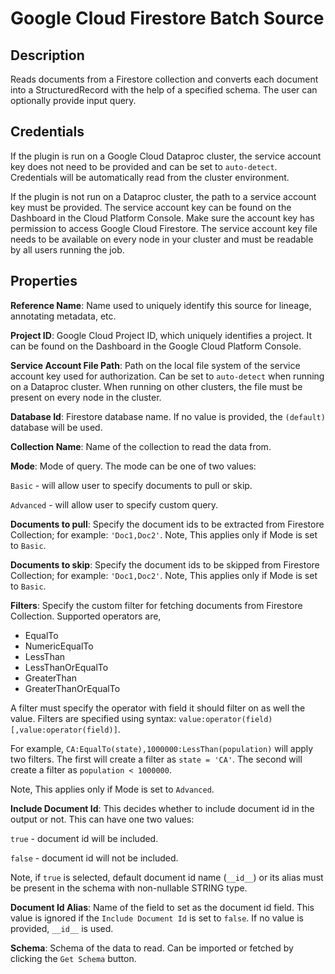 # Google Cloud Firestore Batch Source

Description
-----------
Reads documents from a Firestore collection and converts each document into a StructuredRecord with the help
of a specified schema. The user can optionally provide input query.

Credentials
-----------
If the plugin is run on a Google Cloud Dataproc cluster, the service account key does not need to be
provided and can be set to `auto-detect`. Credentials will be automatically read from the cluster environment.

If the plugin is not run on a Dataproc cluster, the path to a service account key must be provided.
The service account key can be found on the Dashboard in the Cloud Platform Console.
Make sure the account key has permission to access Google Cloud Firestore.
The service account key file needs to be available on every node in your cluster and
must be readable by all users running the job.

Properties
-------------
**Reference Name**: Name used to uniquely identify this source for lineage, annotating metadata, etc.

**Project ID**: Google Cloud Project ID, which uniquely identifies a project.
It can be found on the Dashboard in the Google Cloud Platform Console.

**Service Account File Path**: Path on the local file system of the service account key used for
authorization. Can be set to `auto-detect` when running on a Dataproc cluster.
When running on other clusters, the file must be present on every node in the cluster.

**Database Id**: Firestore database name. If no value is provided, the `(default)` database will be used.

**Collection Name**: Name of the collection to read the data from.

**Mode**: Mode of query. The mode can be one of two values: 

`Basic` - will allow user to specify documents to pull or skip.  

`Advanced` - will allow user to specify custom query.

**Documents to pull**: Specify the document ids to be extracted from Firestore Collection; for example: `'Doc1,Doc2'`. 
Note, This applies only if Mode is set to `Basic`.  

**Documents to skip**: Specify the document ids to be skipped from Firestore Collection; for example: `'Doc1,Doc2'`. 
Note, This applies only if Mode is set to `Basic`.  

**Filters**: Specify the custom filter for fetching documents from Firestore Collection. Supported operators are, 
* EqualTo
* NumericEqualTo
* LessThan
* LessThanOrEqualTo
* GreaterThan
* GreaterThanOrEqualTo

A filter must specify the operator with field it should filter on as well the value.
Filters are specified using syntax: `value:operator(field)[,value:operator(field)]`.

For example, `CA:EqualTo(state),1000000:LessThan(population)` will apply two filters.
The first will create a filter as `state = 'CA'`.
The second will create a filter as `population < 1000000`.
  
Note, This applies only if Mode is set to `Advanced`.  

**Include Document Id**: This decides whether to include document id in the output or not. This can have one two values:

`true` - document id will be included.

`false` - document id will not be included.

Note, if `true` is selected, default document id name (`__id__`) or its alias must be present 
in the schema with non-nullable STRING type. 

**Document Id Alias**: Name of the field to set as the document id field. This value is ignored if the `Include Document Id` is set to `false`. 
If no value is provided, `__id__` is used.

**Schema**: Schema of the data to read. Can be imported or fetched by clicking the `Get Schema` button.

